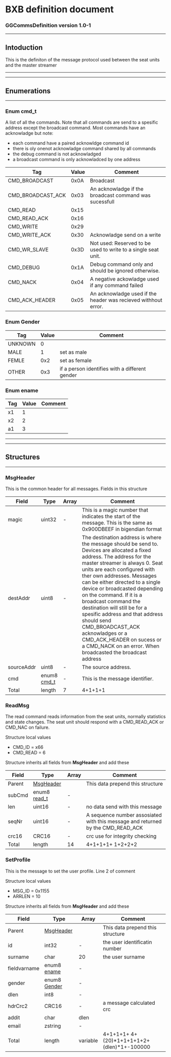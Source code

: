 # BXB definition document
### GGCommsDefinition version 1.0-1
___
## Intoduction
This is the definiton of the message protocol                   used between the seat units and the master streamer
___
___
## Enumerations
___
### Enum cmd_t
 A list of all the commands. Note that all commands are send to a spesific     address except the broadcast command. Most commands have an acknowladge    but note:    
 * each command have a paired acknowldge command id    
 * there is oly onenot acknowladge command shared by all commands     
 * the debug command is not acknowladged    
 * a broadcast command is only acknowladced by one address

|Tag|Value|Comment|
|------|-----|------------------------------|
|CMD_BROADCAST|0x0A|  Broadcast |
|CMD_BROADCAST_ACK|0x03|  An acknowladge if the broadcast command was sucessfull |
|CMD_READ|0x15||
|CMD_READ_ACK|0x16||
|CMD_WRITE|0x29||
|CMD_WRITE_ACK|0x30|  Acknowladge send on a write|
|CMD_WR_SLAVE|0x3D|  Not used: Reserved to be used to write to a single seat unit.|
|CMD_DEBUG|0x1A|  Debug command only and should be ignored otherwise.|
|CMD_NACK|0x04|  A negative ackowladge used if any command failed  |
|CMD_ACK_HEADER|0x05|  An acknowladge used if the header was recieved withhout error.  |
### Enum Gender

|Tag|Value|Comment|
|------|-----|------------------------------|
|UNKNOWN|0||
|MALE|1|  set as male|
|FEMLE|0x2|  set as female|
|OTHER|0x3|  if a person identifies with a different gender |
### Enum ename

|Tag|Value|Comment|
|------|-----|------------------------------|
|x1|1||
|x2|2||
|a1|3||
___
___
## Structures
___
### MsgHeader
   This is the common header for all messages.
Fields in this structure


|Field|Type|Array|Comment|
|------|-----|-----|------------------------------|
|magic|uint32|-| This is a magic number that indicates the start of the message.   This is the same as 0x900DBEEF in bigendian format|
|destAddr|uint8|-|        The destination address is where the message should be send to.        Devices are allocated a fixed address. The address for the master streamer         is always 0. Seat units are each configured with ther own addresses.        Messages can be either directed to a single device or broadcasted         depending on the command. If it is a broadcast command the destination        will still be for a spesific address and that address should send CMD_BROADCAST_ACK        acknowladges or a CMD_ACK_HEADER on sucess or a CMD_NACK on an error.         When broadcasted the broadcast address      |
|sourceAddr|uint8|-|  The source address.|
|cmd|enum8 [cmd_t](#enum-cmd_t)|-|  This is the message identifier. |
|Total| length|7|4+1+1+1|
### ReadMsg
   The read command reads information from the seat units, normally statistics    and state changes. The seat unit should respond with a CMD_READ_ACK or    CMD_NAC on failure.


Structure local values
* CMD_ID  =  x66
* CMD_READ  =  6


Structure inherits all fields from **MsgHeader** and add these


|Field|Type|Array|Comment|
|------|-----|-----|------------------------------|
|Parent|[MsgHeader](#msgheader)||This data prepend this structure|
|subCmd|enum8 [read_t](#enum-read_t)|-|  |
|len|uint16|-|  no data send with this message|
|seqNr|uint16|-|       A sequence number assosiated with this message and returned        by the CMD_READ_ACK     |
|crc16|CRC16|-|  crc use for integrity checking|
|Total| length|14|4+1+1+1+ 1+2+2+2|
### SetProfile
   This is the message to set the user profile.   Line 2 of comment


Structure local values
* MSG_ID  =  0x1155
* ARRLEN  =  10


Structure inherits all fields from **MsgHeader** and add these


|Field|Type|Array|Comment|
|------|-----|-----|------------------------------|
|Parent|[MsgHeader](#msgheader)||This data prepend this structure|
|id|int32|-|  the user identificatin number|
|surname|char|20|  the user surname|
|fieldvarname|enum8 [ename](#enum-ename)|-||
|gender|enum8 [Gender](#enum-gender)|-||
|dlen|int8|-||
|hdrCrc2|CRC16|-|  a message calculated crc|
|addit|char|dlen||
|email|zstring|-||
|Total| length|variable|4+1+1+1+ 4+ (20)*1+1+1+1+2+ (dlen)*1+-100000|